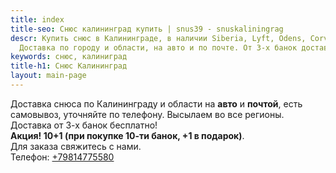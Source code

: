 ```yaml
---
title: index
title-seo: Снюс калининград купить | snus39 - snuskaliningrag
descr: Купить снюс в Калининграде, в наличии Siberia, Lyft, Odens, Corvus и другие.
  Доставка по городу и области, на авто и по почте. От 3-х банок доставка бесплатно.
keywords: снюс, калиниград
title-h1: Снюс Калининград
layout: main-page
---
```


Доставка снюса по Калининграду и области на <b>авто</b> и <b>почтой</b>, есть самовывоз, уточняйте по телефону. Высылаем во все регионы. Доставка от 3-х банок бесплатно!<br><b>Акция! 10+1 (при покупке 10-ти банок, +1 в подарок)</b>.<br>Для заказа свяжитесь с нами.<br>Телефон: <a class="phone" href="tel:+79814775580" title="Позвонить">+79814775580</a>